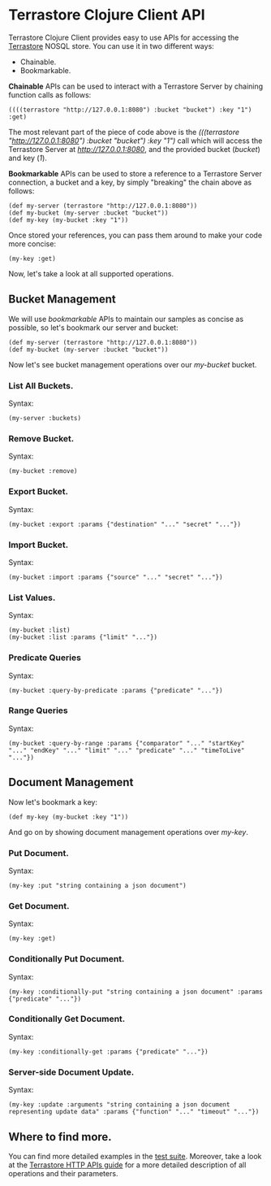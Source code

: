 # Terrastore Clojure Client API

Terrastore Clojure Client provides easy to use APIs for accessing the [Terrastore](http://code.google.com/p/terrastore/) NOSQL store.
You can use it in two different ways:

* Chainable.
* Bookmarkable.

**Chainable** APIs can be used to interact with a Terrastore Server by chaining function calls as follows:

    ((((terrastore "http://127.0.0.1:8080") :bucket "bucket") :key "1") :get)

The most relevant part of the piece of code above is the _(((terrastore "http://127.0.0.1:8080") :bucket "bucket") :key "1")_ call which will access the Terrastore Server at _http://127.0.0.1:8080_, and the provided bucket (_bucket_) and key (_1_).

**Bookmarkable** APIs can be used to store a reference to a Terrastore Server connection, a bucket and a key, by simply "breaking" the chain above as follows:

    (def my-server (terrastore "http://127.0.0.1:8080"))
    (def my-bucket (my-server :bucket "bucket"))
    (def my-key (my-bucket :key "1"))

Once stored your references, you can pass them around to make your code more concise:

    (my-key :get)

Now, let's take a look at all supported operations.

## Bucket Management

We will use _bookmarkable_ APIs to maintain our samples as concise as possible, so let's bookmark our server and bucket:

    (def my-server (terrastore "http://127.0.0.1:8080"))
    (def my-bucket (my-server :bucket "bucket"))

Now let's see bucket management operations over our _my-bucket_ bucket.

### List All Buckets.

Syntax:

    (my-server :buckets)

### Remove Bucket.

Syntax:

    (my-bucket :remove)

### Export Bucket.

Syntax:

    (my-bucket :export :params {"destination" "..." "secret" "..."})

### Import Bucket.

Syntax:

    (my-bucket :import :params {"source" "..." "secret" "..."})

### List Values.

Syntax:

    (my-bucket :list)
    (my-bucket :list :params {"limit" "..."})

### Predicate Queries

Syntax:

    (my-bucket :query-by-predicate :params {"predicate" "..."})

### Range Queries

Syntax:

    (my-bucket :query-by-range :params {"comparator" "..." "startKey" "..." "endKey" "..." "limit" "..." "predicate" "..." "timeToLive" "..."})

## Document Management

Now let's bookmark a key:

    (def my-key (my-bucket :key "1"))

And go on by showing document management operations over _my-key_.

### Put Document.

Syntax:

    (my-key :put "string containing a json document")

### Get Document.

Syntax:

    (my-key :get)

### Conditionally Put Document.

Syntax:

    (my-key :conditionally-put "string containing a json document" :params {"predicate" "..."})

### Conditionally Get Document.

Syntax:

    (my-key :conditionally-get :params {"predicate" "..."})

### Server-side Document Update.

Syntax:

    (my-key :update :arguments "string containing a json document representing update data" :params {"function" "..." "timeout" "..."})

## Where to find more.

You can find more detailed examples in the [test suite](http://github.com/sbtourist/terrastore-cloj/blob/master/test/terrastore/test.clj).
Moreover, take a look at the [Terrastore HTTP APIs guide](http://code.google.com/p/terrastore/wiki/HTTP_Client_API) for a more detailed description of all operations and their parameters. 
